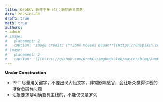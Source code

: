 ```yaml
---
title: GrokCV 新芽手册（4）：新芽通关攻略
date: 2025-08-08
draft: true
math: true
authors: 
- admin
# image:
#   placement: 2
#   caption: 'Image credit: [**John Moeses Bauan**](https://unsplash.com/photos/OGZtQF8iC0g)'
# image:
#   placement: 2
#   caption: '[](https://github.com/GrokCV/imgbed/blob/master/blog/AuxDet/author.png?raw=true)'
---
```


**Under Construction**

- PPT 尽量用关键字，不要出现大段文字，非常影响感官，会让听众觉得讲者的准备态度有问题
- 汇报要求是明确要有主线的，不能仅仅是罗列